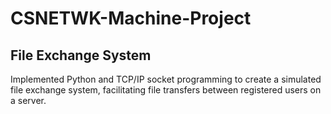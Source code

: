 # CSNETWK-Machine-Project
## File Exchange System
Implemented Python and TCP/IP socket programming to create a simulated file exchange system, facilitating file transfers between registered users on a server.
